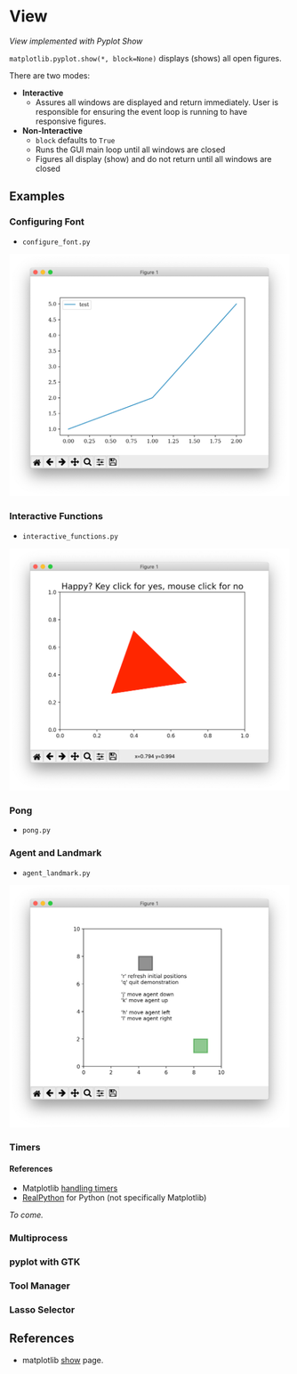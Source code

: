 # View

*View implemented with Pyplot Show*

`matplotlib.pyplot.show(*, block=None)` displays (shows) all open figures.

There are two modes:

* **Interactive** 
  * Assures all windows are displayed and return immediately.  User is responsible
  for ensuring the event loop is running to have responsive figures.
* **Non-Interactive** 
  * `block` defaults to `True`
  * Runs the GUI main loop until all windows are closed
  * Figures all display (show) and do not return until all windows are closed


## Examples

### Configuring Font

* `configure_font.py`

![configure_font.png](configure_font.png)

### Interactive Functions

* `interactive_functions.py`

![interactive_functions.png](interactive_functions.png)

### Pong

* `pong.py`

### Agent and Landmark

* `agent_landmark.py`

![agent_landmark.png](agent_landmark.png)

### Timers

#### References

* Matplotlib [handling timers](https://matplotlib.org/stable/gallery/event_handling/timers.html)
* [RealPython](https://realpython.com/python-timer/) for Python (not specifically Matplotlib)


*To come.*

### Multiprocess

### pyplot with GTK

### Tool Manager

### Lasso Selector

## References

* matplotlib [show](https://matplotlib.org/stable/api/_as_gen/matplotlib.pyplot.show.html) page.
